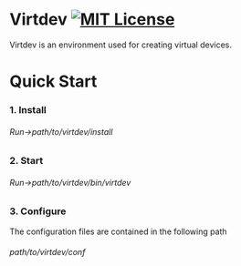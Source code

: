 # Virtdev [![MIT License](http://img.shields.io/:license-mit-blue.svg)](https://opensource.org/licenses/MIT)
Virtdev is an environment used for creating virtual devices.

# Quick Start
### 1. Install
###### Run->path/to/virtdev/install

### 2. Start
###### Run->path/to/virtdev/bin/virtdev

### 3. Configure
The configuration files are contained in the following path
###### path/to/virtdev/conf
